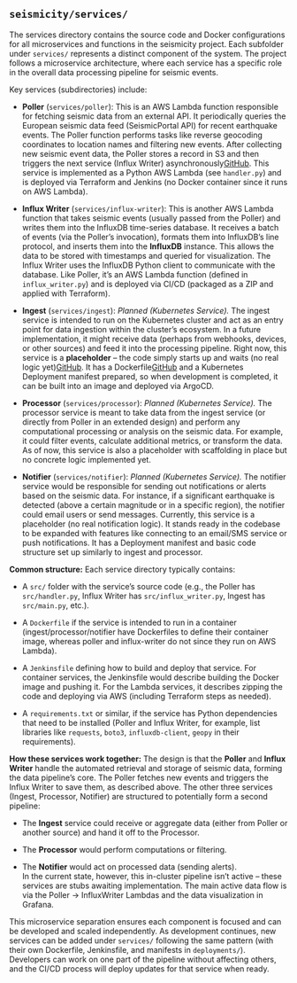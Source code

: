 ## `seismicity/services/` 

The services directory contains the source code and Docker configurations for all microservices and functions in the seismicity project. Each subfolder under `services/` represents a distinct component of the system. The project follows a microservice architecture, where each service has a specific role in the overall data processing pipeline for seismic events.

Key services (subdirectories) include:

-   **Poller** (`services/poller`): This is an AWS Lambda function responsible for fetching seismic data from an external API. It periodically queries the European seismic data feed (SeismicPortal API) for recent earthquake events. The Poller function performs tasks like reverse geocoding coordinates to location names and filtering new events. After collecting new seismic event data, the Poller stores a record in S3 and then triggers the next service (Influx Writer) asynchronously[GitHub](https://github.com/itp24102/seismicity/blob/a42ff8cd8d24b42479b0c630206af062429aa819/services/poller/src/handler.py). This service is implemented as a Python AWS Lambda (see `handler.py`) and is deployed via Terraform and Jenkins (no Docker container since it runs on AWS Lambda).
    
-   **Influx Writer** (`services/influx-writer`): This is another AWS Lambda function that takes seismic events (usually passed from the Poller) and writes them into the InfluxDB time-series database. It receives a batch of events (via the Poller’s invocation), formats them into InfluxDB’s line protocol, and inserts them into the **InfluxDB** instance. This allows the data to be stored with timestamps and queried for visualization. The Influx Writer uses the InfluxDB Python client to communicate with the database. Like Poller, it’s an AWS Lambda function (defined in `influx_writer.py`) and is deployed via CI/CD (packaged as a ZIP and applied with Terraform).
    
-   **Ingest** (`services/ingest`): _Planned (Kubernetes Service)._ The ingest service is intended to run on the Kubernetes cluster and act as an entry point for data ingestion within the cluster’s ecosystem. In a future implementation, it might receive data (perhaps from webhooks, devices, or other sources) and feed it into the processing pipeline. Right now, this service is a **placeholder** – the code simply starts up and waits (no real logic yet)[GitHub](https://github.com/itp24102/seismicity/blob/a42ff8cd8d24b42479b0c630206af062429aa819/services/ingest/src/main.py). It has a Dockerfile[GitHub](https://github.com/itp24102/seismicity/blob/a42ff8cd8d24b42479b0c630206af062429aa819/services/ingest/Dockerfile) and a Kubernetes Deployment manifest prepared, so when development is completed, it can be built into an image and deployed via ArgoCD.
    
-   **Processor** (`services/processor`): _Planned (Kubernetes Service)._ The processor service is meant to take data from the ingest service (or directly from Poller in an extended design) and perform any computational processing or analysis on the seismic data. For example, it could filter events, calculate additional metrics, or transform the data. As of now, this service is also a placeholder with scaffolding in place but no concrete logic implemented yet.
    
-   **Notifier** (`services/notifier`): _Planned (Kubernetes Service)._ The notifier service would be responsible for sending out notifications or alerts based on the seismic data. For instance, if a significant earthquake is detected (above a certain magnitude or in a specific region), the notifier could email users or send messages. Currently, this service is a placeholder (no real notification logic). It stands ready in the codebase to be expanded with features like connecting to an email/SMS service or push notifications. It has a Deployment manifest and basic code structure set up similarly to ingest and processor.
    

**Common structure:** Each service directory typically contains:

-   A `src/` folder with the service’s source code (e.g., the Poller has `src/handler.py`, Influx Writer has `src/influx_writer.py`, Ingest has `src/main.py`, etc.).
    
-   A `Dockerfile` if the service is intended to run in a container (ingest/processor/notifier have Dockerfiles to define their container image, whereas poller and influx-writer do not since they run on AWS Lambda).
    
-   A `Jenkinsfile` defining how to build and deploy that service. For container services, the Jenkinsfile would describe building the Docker image and pushing it. For the Lambda services, it describes zipping the code and deploying via AWS (including Terraform steps as needed).
    
-   A `requirements.txt` or similar, if the service has Python dependencies that need to be installed (Poller and Influx Writer, for example, list libraries like `requests`, `boto3`, `influxdb-client`, `geopy` in their requirements).
    

**How these services work together:** The design is that the **Poller** and **Influx Writer** handle the automated retrieval and storage of seismic data, forming the data pipeline’s core. The Poller fetches new events and triggers the Influx Writer to save them, as described above. The other three services (Ingest, Processor, Notifier) are structured to potentially form a second pipeline:

-   The **Ingest** service could receive or aggregate data (either from Poller or another source) and hand it off to the Processor.
    
-   The **Processor** would perform computations or filtering.
    
-   The **Notifier** would act on processed data (sending alerts).  
    In the current state, however, this in-cluster pipeline isn’t active – these services are stubs awaiting implementation. The main active data flow is via the Poller → InfluxWriter Lambdas and the data visualization in Grafana.
    

This microservice separation ensures each component is focused and can be developed and scaled independently. As development continues, new services can be added under `services/` following the same pattern (with their own Dockerfile, Jenkinsfile, and manifests in `deployments/`). Developers can work on one part of the pipeline without affecting others, and the CI/CD process will deploy updates for that service when ready.